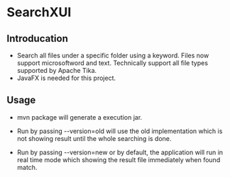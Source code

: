 # SearchXUI



## Introducation
* Search all files under a specific folder using a keyword. Files now support microsoftword and text. Technically support all file types supported by Apache Tika.
* JavaFX is needed for this project.

## Usage

* mvn package will generate a execution jar.

* Run by passing --version=old will use the old implementation which is not showing result until the whole searching is done.
* Run by passing --version=new or by default, the application will run in real time mode which showing the result file immediately when found match.
